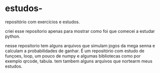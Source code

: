 # estudos-
repositório com exercícios e estudos.  

criei esse repositorio apenas para mostrar como foi que comecei a estudar python.

nesse repositorio tem alguns arquivos que simulam jogos da mega senna e calculam a probabilidades de ganhar. 
É um repositório com estudo de funçoes, loop, um pouco de numpy e algumas bibliotecas como por exemplo qrcode, tabula.
tem tambem alguns arquivos que nortearm meus estudos.
